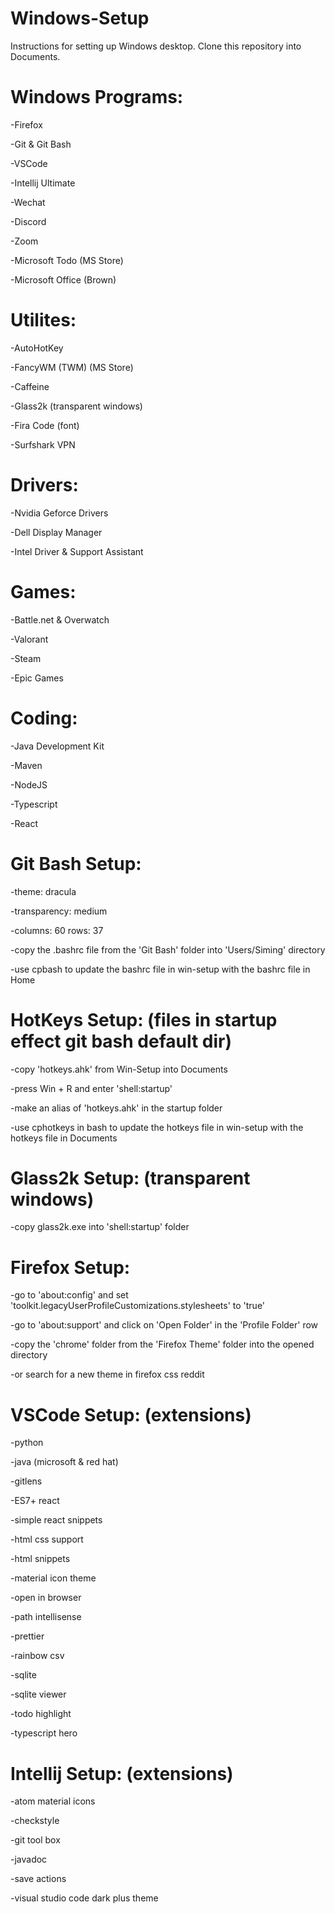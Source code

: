 # Windows-Setup

Instructions for setting up Windows desktop. Clone this repository into Documents.

# Windows Programs:

-Firefox

-Git & Git Bash

-VSCode

-Intellij Ultimate

-Wechat

-Discord

-Zoom

-Microsoft Todo (MS Store)

-Microsoft Office (Brown)

# Utilites:

-AutoHotKey

-FancyWM (TWM) (MS Store)

-Caffeine

-Glass2k (transparent windows)

-Fira Code (font)

-Surfshark VPN

# Drivers:

-Nvidia Geforce Drivers

-Dell Display Manager

-Intel Driver & Support Assistant

# Games:

-Battle.net & Overwatch

-Valorant

-Steam

-Epic Games

# Coding:

-Java Development Kit

-Maven

-NodeJS

-Typescript

-React

# Git Bash Setup:

-theme: dracula

-transparency: medium

-columns: 60 rows: 37

-copy the .bashrc file from the 'Git Bash' folder into 'Users/Siming' directory

-use cpbash to update the bashrc file in win-setup with the bashrc file in Home

# HotKeys Setup: (files in startup effect git bash default dir)

-copy 'hotkeys.ahk' from Win-Setup into Documents

-press Win + R and enter 'shell:startup'

-make an alias of 'hotkeys.ahk' in the startup folder

-use cphotkeys in bash to update the hotkeys file in win-setup with the hotkeys file in Documents

# Glass2k Setup: (transparent windows)

-copy glass2k.exe into 'shell:startup' folder

# Firefox Setup:

-go to 'about:config' and set 'toolkit.legacyUserProfileCustomizations.stylesheets' to 'true'

-go to 'about:support' and click on 'Open Folder' in the 'Profile Folder' row

-copy the 'chrome' folder from the 'Firefox Theme' folder into the opened directory

-or search for a new theme in firefox css reddit

# VSCode Setup: (extensions)

-python

-java (microsoft & red hat)

-gitlens

-ES7+ react

-simple react snippets

-html css support

-html snippets

-material icon theme

-open in browser

-path intellisense

-prettier

-rainbow csv

-sqlite

-sqlite viewer

-todo highlight

-typescript hero

# Intellij Setup: (extensions)

-atom material icons

-checkstyle

-git tool box

-javadoc

-save actions

-visual studio code dark plus theme